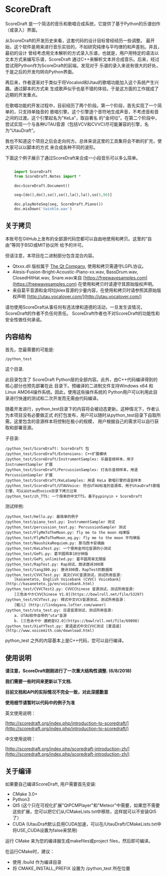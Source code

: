 ScoreDraft
================
ScoreDraft 是一个简洁的音乐和歌唱合成系统，它提供了基于Python的乐谱创作（或录入）界面。

从ScoreDraft的开发历史来看，这套代码的设计目标曾经经历一些调整。
最开始，这个软件是用来进行音乐实验的，不如研究纯律与平均律的和声差别。并且，最初的设计
曾经考虑用文本解析的方式录入乐谱，也就是，用户用特定的语法以文本方式来编写乐谱，ScoreDraft
通过C++来解析文本并合成音乐。后来，经过尝试用Python作为ScoreDraft的前端，发现对于
乐谱的录入来说有很大的好处，于是之后的开发均转向Python界面。

再后来，作者逐渐对于类似于将Vocaloid和Utau的歌唱功能加入这个系统产生兴趣。通过脚本的方式来
生成歌声似乎也是不错的体验。于是这方面的工作就成了近期的开发重点。

在歌唱功能的开发过程中，目前经历了两个阶段。第一个阶段，首先实现了一个简单的，只支持单独音的
歌唱引擎。这个引擎逐个音符地生成声音，不考虑音和音之间的过渡。这个引擎起名为"KeLa"，取自著名
的“金坷垃”。在第二个阶段中，尝试实现一个与各种UTAU音源（包括VCV和CVVC)尽可能兼容的引擎，名
为“UtauDraft”。

我也不知道这个项目之后会走向何方。总体来说这里的工具集将会不断的扩充，使大家可以以脚本的方式
来合成各种不同的波形。

下面这个例子展示了通过ScoreDraft来合成一小段音乐可以多么简单。

```Python

	import ScoreDraft
	from ScoreDraft.Notes import *
	
	doc=ScoreDraft.Document()
	
	seq=[do(),do(),so(),so(),la(),la(),so(5,96)]
	
	doc.playNoteSeq(seq, ScoreDraft.Piano())
	doc.mixDown('twinkle.wav')

```

## 关于拷贝

本账号在GitHub上发布的全部源代码您都可以自由地使用和拷贝。这里的“自由”等同于BSD或MIT协议所
给予的许可。

但请注意，本项目在二进制部分包含混合内容。

* Qtxxx.dll 版权属于 [The Qt Company](https://www.qt.io/), 使用和拷贝需遵守LGPL协议。
* Alesis-Fusion-Bright-Acoustic-Piano-xx.wav, BassDrum.wav, ClosedHitHat.wav, Snare.wav来自
[https://freewavesamples.com](https://freewavesamples.com)
在使用和拷贝时请遵守其原始版权声明。
* 来自葛平音源和金坷垃jklex音源的少量内容，在使用和拷贝时请参照其原始版权声明
[http://utau.vocalover.com/](http://utau.vocalover.com/)

请勿使用ScoreDraft从事任何有违法律和道德的活动，一旦发生该情况， ScoreDraft的作者不负任何责任。
ScoreDraft作者也不对ScoreDraft的功能性和安全性做任何承诺。

## 内容结构

首先，您最需要的可能是: 

	/python_test 

这个目录.

此目录包含了 ScoreDraft Python层的全部内容。此外，由C++代码编译得到的核心部分也预先部署在此
目录下。预编译的二进制文件支持Windows x64 和Linux AMD64操作系统。因此，使用这些操作系统的
Python用户可以利用此目录进行快速的测试和二次开发而无需由代码编译。

随着开发进行，python_test目录下的内容将会被动态更新。这种情况下，作者认为本项目没有必要做正式
的打包发布，用户可以随时从python_test目录下自取所需。这里包含的音源样本将控制在极小的规模，
用户根据自己的需求可以自行获取和部署音源。


子目录:

	/python_test/ScoreDraft: ScoreDraft 包 
	/python_test/ScoreDraft/Extensions: C++扩展模块
	/python_test/ScoreDraft/InstrumentSamples: 乐器音频样本，用于 InstrumentSampler 扩展
	/python_test/ScoreDraft/PercussionSamples: 打击乐音频样本，用语 PercussionSampler 扩展
	/python_test/ScoreDraft/KeLaSamples: 用语 KeLa 歌唱引擎的语音样本
	/python_test/ScoreDraft/UTAUVoice: 符合UTAU标准的音源库，用于UtauDraft歌唱引擎，可以从Utau的voice目录下拷贝过来
	/python_test/zh_TTS: 一个简单的中文TTS，基于pypinyin + ScoreDraft

测试样例:

	/python_test/Hello.py: 最简单的例子
	/python_test/piano_test.py: InstrumentSampler 测试
	/python_test/percussion_test.py: PercussionSampler 测试
	/python_test/FlyMeToTheMoon.py: fly me to the moon 纯律版
	/python_test/FlyMeToTheMoon_eq.py: fly me to the moon 平均律版
	/python_test/NaushikaRequiem.py: 那乌西卡安魂曲
	/python_test/KeLaTest.py: 一个使用金坷垃音源的小测试
	/python_test/GePi.py: 葛平圆周率10分钟版
	/python_test/GePi_unlimited.py: 葛平圆周率无限版
	/python_test/RapTest.py: Rap测试，朗读唐诗300首
	/python_test/tang300.py: 唐诗300首，RapTest的数据库
	/python_test/CVVCTest.py: 英文CVVC音源测试，测试所用音源:
		[kasaneteto, English Voicebank (CVVC) Voicebank](http://kasaneteto.jp/en/voicebank.html)
	/python_test/CVVCTest2.py: CVVCChinese 音源测试，测试所用音源:
		[三色あやかCVVChinese V1.0](https://bowlroll.net/file/53297)
	/python_test/VCVTest.py: 樗式中文VCV音源测试，测试所用音源：
		[綰儿] (http://lindayana.lofter.com/waner)
	/python_test/uta_test.py: 日语音源测试，测试所用音源:
		a. UTAU软件自带的"uta"音源
		b. [三色あやか 連続音V2.0](https://bowlroll.net/file/69898)
	/python_test/XiaYYTest.py: 夏语遥式中文CVVC测试 [夏语遥](http://www.voicemith.com/download.html)

python_test 之外的内容基本上是C++代码，您可以自行编译。

## 使用说明

**请注意，ScoreDraft刚刚进行了一次重大结构性调整. (6/8/2018)**

**我们需要一些时间来更新以下文档.**

**目前文档和API的实际情况不完全一致，对此深感歉意**

**使用细节请暂时以代码中的例子为准**

英文使用说明：

[http://scoredraft.org/index.php/introduction-to-scoredraft/](http://scoredraft.org/index.php/introduction-to-scoredraft/)


中文使用说明：

[http://scoredraft.org/index.php/scoredraft-introduction-zh/](http://scoredraft.org/index.php/scoredraft-introduction-zh/)

## 关于编译

如果要自己编译ScoreDraft, 用户需要首先安装:

* CMake 3.0+
* Python3
* Qt5 (这个只在可视化扩展"QtPCMPlayer"和"Meteor"中需要，如果您不需要这些扩展，您可以把它们从/CMakeLists.txt中移除，这样就可以不安装Qt5了）
* CUDA (UtauDraft默认启用CUDA加速，可以在/UtauDraft/CMakeLists.txt中将USE_CUDA设置为false来禁用)

运行 CMake 来为您的编译器生成makefiles或project files，然后即可编译。

在运行CMake时，建议：

* 使用 /build 作为编译目录
* 将 CMAKE_INSTALL_PREFIX 设置为 /python_test 所在位置
